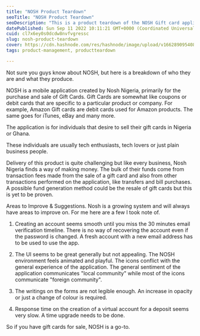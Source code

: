 ```yaml
---
title: "NOSH Product Teardown"
seoTitle: "NOSH Product Teardown"
seoDescription: "This is a product teardown of the NOSH Gift card application."
datePublished: Sun Sep 11 2022 10:11:21 GMT+0000 (Coordinated Universal Time)
cuid: cl7x6ey0s0dcdw8nvfvgressc
slug: nosh-product-teardown
cover: https://cdn.hashnode.com/res/hashnode/image/upload/v1662890954084/1fcUclv18.png
tags: product-management, productteardown

---
```


Not sure you guys know about NOSH, but here is a breakdown of who they are and what they produce. 

NOSH is a mobile application created by Nosh Nigeria, primarily for the purchase and sale of Gift Cards.
Gift Cards are somewhat like coupons or debit cards that are specific to a particular product or company. For example, Amazon Gift cards are debit cards used for Amazon products. The same goes for iTunes, eBay and many more.

The application is for individuals that desire to sell their gift cards in Nigeria or Ghana.

These individuals are usually tech enthusiasts, tech lovers or just plain business people.

Delivery of this product is quite challenging but like every business, Nosh Nigeria finds a way of making money. The bulk of their funds come from transaction fees made from the sale of a gift card and also from other transactions performed on the application, like transfers and bill purchases. A possible fund generation method could be the resale of gift cards but this is yet to be proven.

Areas to Improve & Suggestions.
Nosh is a growing system and will always have areas to improve on. For me here are a few I took note of.

1. Creating an account seems smooth until you miss the 30 minutes email verification timeline. There is no way of recovering the account even if the password is changed. A fresh account with a new email address has to be used to use the app.

2. The UI seems to be great generally but not appealing. The NOSH environment feels animated and playful. The icons conflict with the general experience of the application. The general sentiment of the application communicates "local community" while most of the icons communicate "foreign community".

3. The writings on the forms are not legible enough. An increase in opacity or just a change of colour is required.

4. Response time on the creation of a virtual account for a deposit seems very slow. A time upgrade needs to be done.

So if you have gift cards for sale, NOSH is a go-to.
